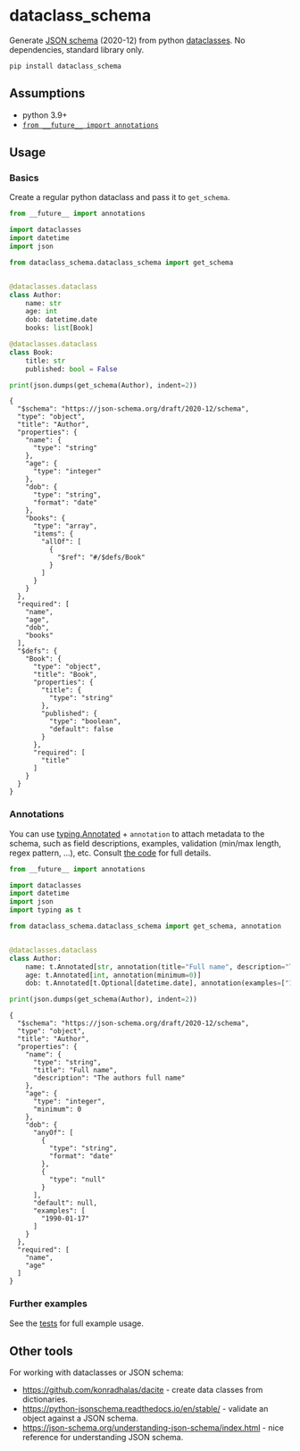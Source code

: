 # dataclass_schema

Generate [JSON schema](https://json-schema.org/) (2020-12) from python 
[dataclasses](https://docs.python.org/3/library/dataclasses.html). No dependencies, standard library only.

```
pip install dataclass_schema 
```

## Assumptions

* python 3.9+
* [`from __future__ import annotations`](https://peps.python.org/pep-0563/)

## Usage

### Basics

Create a regular python dataclass and pass it to `get_schema`.

```py
from __future__ import annotations

import dataclasses
import datetime
import json

from dataclass_schema.dataclass_schema import get_schema


@dataclasses.dataclass
class Author:
    name: str
    age: int
    dob: datetime.date
    books: list[Book]

@dataclasses.dataclass
class Book:
    title: str
    published: bool = False

print(json.dumps(get_schema(Author), indent=2))
```

```
{
  "$schema": "https://json-schema.org/draft/2020-12/schema",
  "type": "object",
  "title": "Author",
  "properties": {
    "name": {
      "type": "string"
    },
    "age": {
      "type": "integer"
    },
    "dob": {
      "type": "string",
      "format": "date"
    },
    "books": {
      "type": "array",
      "items": {
        "allOf": [
          {
            "$ref": "#/$defs/Book"
          }
        ]
      }
    }
  },
  "required": [
    "name",
    "age",
    "dob",
    "books"
  ],
  "$defs": {
    "Book": {
      "type": "object",
      "title": "Book",
      "properties": {
        "title": {
          "type": "string"
        },
        "published": {
          "type": "boolean",
          "default": false
        }
      },
      "required": [
        "title"
      ]
    }
  }
}
```

### Annotations

You can use [typing.Annotated](https://docs.python.org/3/library/typing.html#typing.Annotated) + `annotation` to attach
metadata to the schema, such as field descriptions, examples, validation (min/max length, regex pattern, ...), etc. 
Consult [the code](https://github.com/Peter554/dataclass_schema/blob/master/dataclass_schema/dataclass_schema.py) for full details.

```py
from __future__ import annotations

import dataclasses
import datetime
import json
import typing as t

from dataclass_schema.dataclass_schema import get_schema, annotation


@dataclasses.dataclass
class Author:
    name: t.Annotated[str, annotation(title="Full name", description="The authors full name")]
    age: t.Annotated[int, annotation(minimum=0)]
    dob: t.Annotated[t.Optional[datetime.date], annotation(examples=["1990-01-17"])] = None

print(json.dumps(get_schema(Author), indent=2))
```

```
{
  "$schema": "https://json-schema.org/draft/2020-12/schema",
  "type": "object",
  "title": "Author",
  "properties": {
    "name": {
      "type": "string",
      "title": "Full name",
      "description": "The authors full name"
    },
    "age": {
      "type": "integer",
      "minimum": 0
    },
    "dob": {
      "anyOf": [
        {
          "type": "string",
          "format": "date"
        },
        {
          "type": "null"
        }
      ],
      "default": null,
      "examples": [
        "1990-01-17"
      ]
    }
  },
  "required": [
    "name",
    "age"
  ]
}
```

### Further examples

See the [tests](https://github.com/Peter554/dataclass_schema/blob/master/tests/test_dataclass_schema.py) for full example usage.


## Other tools

For working with dataclasses or JSON schema:

* https://github.com/konradhalas/dacite - create data classes from dictionaries.
* https://python-jsonschema.readthedocs.io/en/stable/ - validate an object against a JSON schema.
* https://json-schema.org/understanding-json-schema/index.html - nice reference for understanding JSON schema. 
